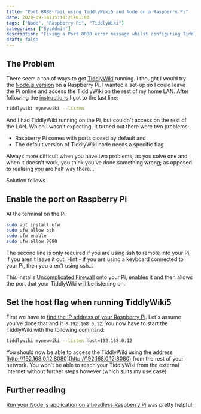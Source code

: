 ```yaml
---
title: "Port 8080 fail using TiddlyWiki5 and Node on a Raspberry Pi"
date: 2020-09-18T15:10:21+01:00
tags: ["Node", "Raspberry Pi", "TiddlyWiki"]
categories: ["SysAdmin"]
description: "Fixing a Port 8080 error message whilst configuring TiddlyWiki5 and Node on a Raspberry Pi"
draft: false
---
```


## The Problem

There seem a ton of ways to get [TiddlyWiki](https://tiddlywiki.com/) running.  I thought I would try the [Node.js version](https://github.com/Jermolene/TiddlyWiki5) on a Raspberry Pi.  I wanted a set-up so I could leave the Pi online and access the TiddlyWiki on the rest of my home LAN.  After following the [instructions](https://tiddlywiki.com/static/Installing%2520TiddlyWiki%2520on%2520Node.js.html) I got to the last line:

```bash
tiddlywiki mynewwiki --listen
```

And I had TiddlyWiki running on the Pi, but couldn't access  on the rest of the LAN.  Which I wasn't expecting.  It turned out there were two problems:

-  Raspberry Pi comes with ports closed by default and
-  The default version of TiddlyWiki node needs a specific flag

Always more difficult when you have two problems, as you solve one and when it doesn't work, you think you've done something wrong; as opposed to realising you are half way there...  

Solution follows.

## Enable the port on Raspberry Pi

At the terminal on the Pi:

```bash
sudo apt install ufw
sudo ufw allow ssh
sudo ufw enable
sudo ufw allow 8080
```

The second line is only required if you are using ssh to remote into your Pi, if you aren't leave it out.  Hint - if you are using a keyboard connected to your Pi, then you aren't using ssh...

This installs [Uncomplicated Firewall](https://en.wikipedia.org/wiki/Uncomplicated_Firewall) onto your Pi, enables it and then allows the port that your TiddlyWiki will be listening on.

## Set the host flag when running TiddlyWiki5

First we have to [find the IP address of your Raspberry Pi](https://www.raspberrypi.org/documentation/remote-access/ip-address.md).  Let's assume you've done that and it is `192.168.0.12`.  You now have to start the TiddlyWiki with the following command:

```bash
tiddlywiki mynewwiki --listen host=192.168.0.12
```

You should now be able to access the TiddlyWiki using the address [http://192.168.0.12:8080](http://192.168.0.12:8080) from the rest of your network.  You won't be able to reach your TiddlyWiki from the external internet without further steps however (which suits my use case).

## Further reading

[Run your Node.js application on a headless Raspberry Pi](https://dev.to/bogdaaamn/run-your-nodejs-application-on-a-headless-raspberry-pi-4jnn) was pretty helpful.
